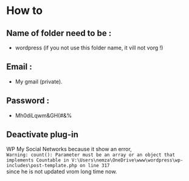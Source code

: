 # How to
## Name of folder need to be :
* wordpress (if you not use this folder name, it vill not vorg !)

## Email :
* My gmail (private).

## Password :
* Mh0diLqwm&GH(#&%

## Deactivate plug-in
WP My Social Networks because it show an error,  
`Warning: count(): Parameter must be an array or an object that implements Countable in V:\Users\nemza\OneDrive\www\wordpress\wp-includes\post-template.php on line 317`  
since he is not updated vrom long time now.